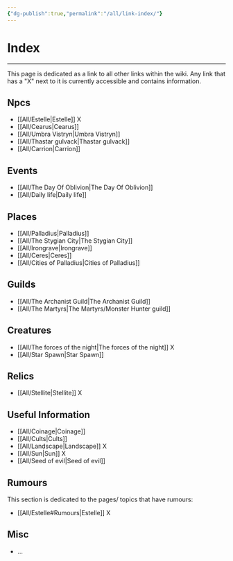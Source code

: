 ```yaml
---
{"dg-publish":true,"permalink":"/all/link-index/"}
---
```



# Index
***

This page is dedicated as a link to all other links within the wiki.
Any link that has a "X" next to it is currently accessible and contains information.

## Npcs

- [[All/Estelle\|Estelle]] X
- [[All/Cearus\|Cearus]]
- [[All/Umbra Vistryn\|Umbra Vistryn]]
- [[All/Thastar gulvack\|Thastar gulvack]]
- [[All/Carrion\|Carrion]]
## Events

- [[All/The Day Of Oblivion\|The Day Of Oblivion]]
- [[All/Daily life\|Daily life]]

## Places

- [[All/Palladius\|Palladius]]
- [[All/The Stygian City\|The Stygian City]]
- [[All/Irongrave\|Irongrave]]
- [[All/Ceres\|Ceres]]
- [[All/Cities of Palladius\|Cities of Palladius]]
## Guilds

- [[All/The Archanist Guild\|The Archanist Guild]]
- [[All/The Martyrs\|The Martyrs/Monster Hunter guild]] 

## Creatures

- [[All/The forces of the night\|The forces of the night]] X
- [[All/Star Spawn\|Star Spawn]]

## Relics

- [[All/Stellite\|Stellite]] X
## Useful Information

- [[All/Coinage\|Coinage]]
- [[All/Cults\|Cults]]
- [[All/Landscape\|Landscape]] X
- [[All/Sun\|Sun]] X
- [[All/Seed of evil\|Seed of evil]]

## Rumours

This section is dedicated to the pages/ topics that have rumours:
- [[All/Estelle#Rumours\|Estelle]] X

## Misc

- ...
